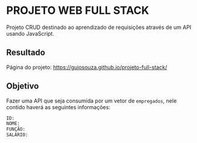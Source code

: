 # PROJETO WEB FULL STACK
Projeto CRUD destinado ao aprendizado de requisições através de um API usando JavaScript.

## Resultado

Página do projeto: https://guiosouza.github.io/projeto-full-stack/

## Objetivo

Fazer uma API que seja consumida por um vetor de `empregados`, nele contido haverá as seguintes informações:
```sh
ID: 
NOME:
FUNÇÃO:
SALÁRIO:
```
